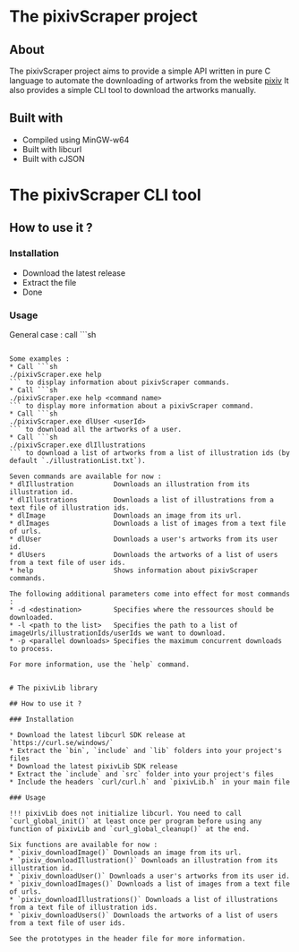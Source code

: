 # The pixivScraper project

## About

The pixivScraper project aims to provide a simple API written in pure C language to automate the downloading of artworks from the website [pixiv](https://www.pixiv.net)
It also provides a simple CLI tool to download the artworks manually.

## Built with

* Compiled using MinGW-w64
* Built with libcurl
* Built with cJSON


# The pixivScraper CLI tool

## How to use it ?

### Installation

* Download the latest release
* Extract the file
* Done

### Usage

General case : call ```sh
<path to the pixivScraper executable> <command name> <additional parameters>
```.

Some examples :
* Call ```sh
./pixivScraper.exe help
``` to display information about pixivScraper commands.
* Call ```sh
./pixivScraper.exe help <command name>
``` to display more information about a pixivScraper command.
* Call ```sh
./pixivScraper.exe dlUser <userId>
``` to download all the artworks of a user.
* Call ```sh
./pixivScraper.exe dlIllustrations
``` to download a list of artworks from a list of illustration ids (by default `./illustrationList.txt`).

Seven commands are available for now :
* dlIllustration          Downloads an illustration from its illustration id.
* dlIllustrations         Downloads a list of illustrations from a text file of illustration ids.
* dlImage                 Downloads an image from its url.
* dlImages                Downloads a list of images from a text file of urls.
* dlUser                  Downloads a user's artworks from its user id.
* dlUsers                 Downloads the artworks of a list of users from a text file of user ids.
* help                    Shows information about pixivScraper commands.

The following additional parameters come into effect for most commands :
* -d <destination>        Specifies where the ressources should be downloaded.
* -l <path to the list>   Specifies the path to a list of imageUrls/illustrationIds/userIds we want to download.
* -p <parallel downloads> Specifies the maximum concurrent downloads to process.

For more information, use the `help` command.


# The pixivLib library

## How to use it ?

### Installation

* Download the latest libcurl SDK release at `https://curl.se/windows/`
* Extract the `bin`, `include` and `lib` folders into your project's files
* Download the latest pixivLib SDK release
* Extract the `include` and `src` folder into your project's files
* Include the headers `curl/curl.h` and `pixivLib.h` in your main file

### Usage

!!! pixivLib does not initialize libcurl. You need to call `curl_global_init()` at least once per program before using any function of pixivLib and `curl_global_cleanup()` at the end.

Six functions are available for now :
* `pixiv_downloadImage()` Downloads an image from its url.
* `pixiv_downloadIllustration()` Downloads an illustration from its illustration id.
* `pixiv_downloadUser()` Downloads a user's artworks from its user id.
* `pixiv_downloadImages()` Downloads a list of images from a text file of urls.
* `pixiv_downloadIllustrations()` Downloads a list of illustrations from a text file of illustration ids.
* `pixiv_downloadUsers()` Downloads the artworks of a list of users from a text file of user ids.

See the prototypes in the header file for more information.

